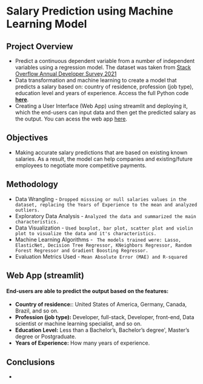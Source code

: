 # Salary Prediction using Machine Learning Model

## Project Overview
- Predict a continuous dependent variable from a number of independent variables using a regression model. The dataset was taken from [Stack Overflow Annual Developer Survey 2021](https://insights.stackoverflow.com/survey)
- Data transformation and machine learning to create a model that predicts a salary based on: country of residence, profession (job type), education level and years of experience. Access the full Python code **[here](https://github.com/ThiPauli/Salary_Prediction_ML/blob/main/salary_prediction_regression_ML.ipynb)**.
- Creating a User Interface (Web App) using streamlit and deploying it, which the end-users can input data and then get the predicted salary as the output. You can acess the web app [here](https://share.streamlit.io/thipauli/salary_prediction_ml/main/app.py).

## Objectives
* Making accurate salary predictions that are based on existing known salaries. As a result, the model can help companies and existing/future employees to negotiate more competitive payments.

## Methodology
- Data Wrangling - `Dropped misssing or null salaries values in the dataset, replacing the Years of Experience to the mean and analyzed outliers.`
- Exploratory Data Analysis - `Analyzed the data and summarized the main characteristics.`
- Data Visualization - `Used boxplot, bar plot, scatter plot and violin plot to visualize the data and it's characteristics.`
- Machine Learning Algorithms - ` The models trained were: Lasso, ElasticNet, Decision Tree Regressor, KNeighbors Regressor, Random Forest Regressor and Gradient Boosting Regressor.`
- Evaluation Metrics Used - `Mean Absolute Error (MAE) and R-squared`

## Web App (streamlit)
#### End-users are able to predict the output based on the features:
- **Country of residence:**: United States of America, Germany, Canada, Brazil, and so on.
- **Profession (job type):** Developer, full-stack, Developer, front-end, Data scientist or machine learning specialist, and so on.
- **Education Level:** Less than a Bachelor’s, Bachelor’s degree', Master’s degree or Postgraduate.
- **Years of Experience:** How many years of experience.

## Conclusions
* 


